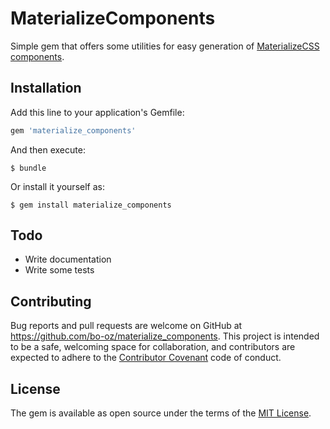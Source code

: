 # MaterializeComponents

Simple gem that offers some utilities for easy generation of [MaterializeCSS components](http://materializecss.com/badges.html).

## Installation

Add this line to your application's Gemfile:

```ruby
gem 'materialize_components'
```

And then execute:

    $ bundle

Or install it yourself as:

    $ gem install materialize_components

## Todo

* Write documentation
* Write some tests

## Contributing

Bug reports and pull requests are welcome on GitHub at https://github.com/bo-oz/materialize_components. This project is intended to be a safe, welcoming space for collaboration, and contributors are expected to adhere to the [Contributor Covenant](http://contributor-covenant.org) code of conduct.


## License

The gem is available as open source under the terms of the [MIT License](http://opensource.org/licenses/MIT).
